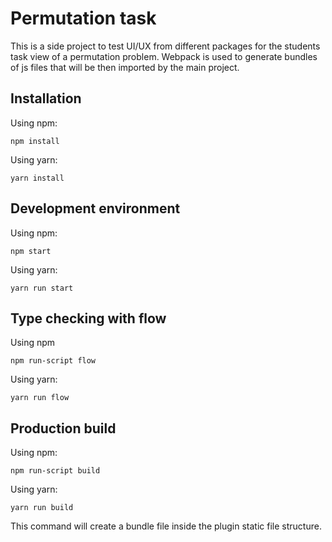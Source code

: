 # Permutation task

This is a side project to test UI/UX from different packages for the students task view of a permutation problem.
Webpack is used to generate bundles of js files that will be then imported by the main project.

## Installation
Using npm:
```
npm install
```
Using yarn:
```
yarn install
```

## Development environment
Using npm:
```
npm start
```
Using yarn:
```
yarn run start
```

## Type checking with flow
Using npm
```
npm run-script flow
```
Using yarn:
```
yarn run flow
```

## Production build
Using npm:
```
npm run-script build
```
Using yarn:
```
yarn run build
```
This command will create a bundle file inside the plugin static file structure.
